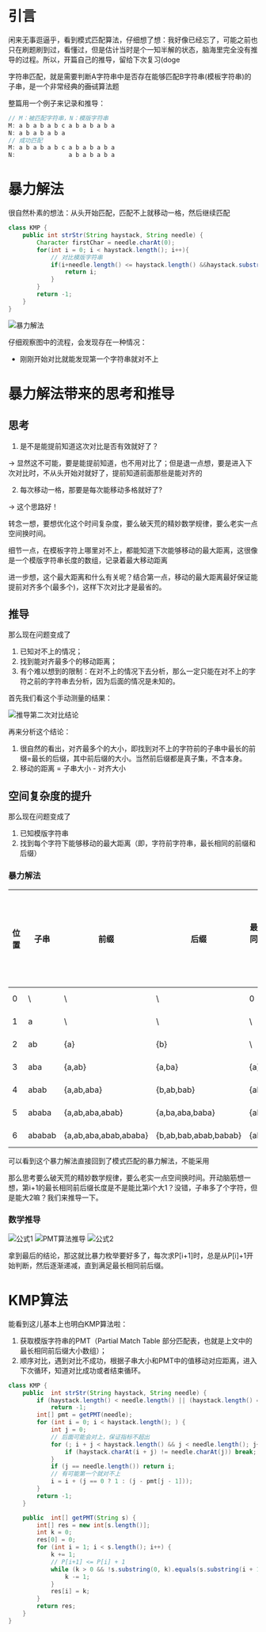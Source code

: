 # 引言
闲来无事逛逼乎，看到模式匹配算法，仔细想了想：我好像已经忘了，可能之前也只在刷题刷到过，看懂过，但是估计当时是个一知半解的状态，脑海里完全没有推导的过程。所以，开篇自己的推导，留给下次复习(doge

字符串匹配，就是需要判断A字符串中是否存在能够匹配B字符串(模板字符串)的子串，是一个非常经典的~~面试~~算法题

整篇用一个例子来记录和推导：
```java
// M：被匹配字符串，N：模版字符串
M: a b a b a b c a b a b a b a
N: a b a b a b a
// 成功匹配
M: a b a b a b c a b a b a b a
N:               a b a b a b a
```
# 暴力解法
很自然朴素的想法：从头开始匹配，匹配不上就移动一格，然后继续匹配
```java
class KMP {
    public int strStr(String haystack, String needle) {
        Character firstChar = needle.charAt(0);
        for(int i = 0; i < haystack.length(); i++){
            // 对比模版字符串
            if(i+needle.length() <= haystack.length() &&haystack.substring(i,i+needle.length()).equals(needle)){
                return i;
            }
        }
        return -1;
    }
}
```
<img src="../../assets/KMP/暴力解法.jpg" alt="暴力解法" title="暴力解法">

仔细观察图中的流程，会发现存在一种情况：
- 刚刚开始对比就能发现第一个字符串就对不上

# 暴力解法带来的思考和推导
## 思考
1. 是不是能提前知道这次对比是否有效就好了？

-> 显然这不可能，要是能提前知道，也不用对比了；但是退一点想，要是进入下次对比时，不从头开始对就好了，提前知道前面那些是能对齐的

2. 每次移动一格，那要是每次能移动多格就好了?

-> 这个思路好！

转念一想，要想优化这个时间复杂度，要么破天荒的精妙数学规律，要么老实一点空间换时间。

细节一点，在模板字符上哪里对不上，都能知道下次能够移动的最大距离，这很像是一个模版字符串长度的数组，记录着最大移动距离

进一步想，这个最大距离和什么有关呢？结合第一点，移动的最大距离最好保证能提前对齐多个(最多个)，这样下次对比才是最省的。

## 推导
那么现在问题变成了

1. 已知对不上的情况；
2. 找到能对齐最多个的移动距离；
3. 有个难以想到的限制：在对不上的情况下去分析，那么一定只能在对不上的字符之前的字符串去分析，因为后面的情况是未知的。

首先我们看这个手动测量的结果：

<img src="../../assets/KMP/推导第二次对比结论.jpg" alt="推导第二次对比结论" title="推导第二次对比结论">

再来分析这个结论：

1. 很自然的看出，对齐最多个的大小，即找到对不上的字符前的子串中最长的前缀=最长的后缀，其中前后缀的大小。当然前后缀都是真子集，不含本身。
2. 移动的距离 = 子串大小 - 对齐大小

## 空间复杂度的提升
那么现在问题变成了

1. 已知模版字符串
2. 找到每个字符下能够移动的最大距离（即，字符前字符串，最长相同的前缀和后缀）

### 暴力解法
|位置 |   子串  | 前缀  | 后缀| 最长相同前后缀| 移动距离(最小为1)|
|---- |  ----  | ----  |----|----|----|
| 0 | \  | \ | \ | 0 | 0-0=0 |
| 1 | a  | \ | \ | \ | 0-0=0 |
| 2 | ab | {a} | {b} | \ | 2-0=2|
| 3 | aba | {a,ab}| {a,ba} | {a} | 3-1=2 |
| 4 | abab | {a,ab,aba} | {b,ab,bab} | {ab} | 4-2=2 |
| 5 | ababa | {a,ab,aba,abab} | {a,ba,aba,baba} | {aba} | 5-3=2|
| 6 | ababab | {a,ab,aba,abab,ababa} | {b,ab,bab,abab,babab} | {abab} | 6-4=2|

可以看到这个暴力解法直接回到了模式匹配的暴力解法，不能采用

那么思考要么破天荒的精妙数学规律，要么老实一点空间换时间。开动脑筋想一想，第i+1的最长相同前后缀长度是不是能比第i个大1？没错，子串多了个字符，但是能大2嘛？我们来推导一下。

### 数学推导

<img src="../../assets/KMP/公式1.jpg" alt="公式1" title="公式1">

<img src="../../assets/KMP/PMT算法推导.jpg" alt="PMT算法推导" title="PMT算法推导">

<img src="../../assets/KMP/公式2.jpg" alt="公式2" title="公式2">

拿到最后的结论，那这就比暴力枚举要好多了，每次求P[i+1]时，总是从P[i]+1开始判断，然后逐渐递减，直到满足最长相同前后缀。

# KMP算法

能看到这儿基本上也明白KMP算法啦：

1. 获取模版字符串的PMT（Partial Match Table 部分匹配表，也就是上文中的最长相同前后缀大小数组）；
2. 顺序对比，遇到对比不成功，根据子串大小和PMT中的值移动对应距离，进入下次循环，知道对比成功或者结束循环。

```java
class KMP {
    public  int strStr(String haystack, String needle) {
        if (haystack.length() < needle.length() || (haystack.length() == needle.length() && !haystack.equals(needle)))
            return -1;
        int[] pmt = getPMT(needle);
        for (int i = 0; i < haystack.length(); ) {
            int j = 0;
            // 后面可能会对上，保证指标不超出
            for (; i + j < haystack.length() && j < needle.length(); j++) {
                if (haystack.charAt(i + j) != needle.charAt(j)) break;
            }
            if (j == needle.length()) return i;
            // 有可能第一个就对不上
            i = i + (j == 0 ? 1 : (j - pmt[j - 1]));
        }
        return -1;
    }

    public  int[] getPMT(String s) {
        int[] res = new int[s.length()];
        int k = 0;
        res[0] = 0;
        for (int i = 1; i < s.length(); i++) {
            k += 1;
            // P[i+1] <= P[i] + 1
            while (k > 0 && !s.substring(0, k).equals(s.substring(i + 1 - k, i + 1))) {
                k -= 1;
            }
            res[i] = k;
        }
        return res;
    }
}
```
